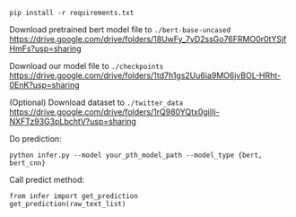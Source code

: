 ```
pip install -r requirements.txt
```

Download pretrained bert model file to `./bert-base-uncased`
https://drive.google.com/drive/folders/18UwFy_7vD2ssGo76FRMO0r0tYSjfHmFs?usp=sharing

Download our model file to `./checkpoints`
https://drive.google.com/drive/folders/1td7h1gs2Uu6ia9MO6jvBOL-HRht-0EnK?usp=sharing

(Optional) Download dataset to `./twitter_data`
https://drive.google.com/drive/folders/1rQ980YQtx0giIIj-NXFTz93G3pLbchtV?usp=sharing

Do prediction:
```
python infer.py --model your_pth_model_path --model_type {bert, bert_cnn}
```

Call predict method:
```
from infer import get_prediction
get_prediction(raw_text_list)
```
